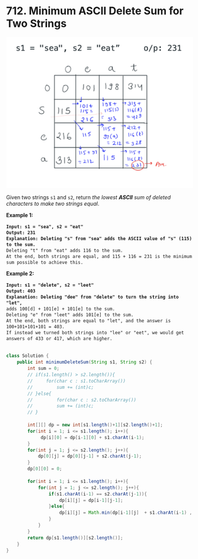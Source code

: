 # 712. Minimum ASCII Delete Sum for Two Strings

![](<../../.gitbook/assets/image (7).png>)

Given two strings `s1` and `s2`, return _the lowest **ASCII** sum of deleted characters to make two strings equal_.

&#x20;

**Example 1:**

<pre><code><strong>Input: s1 = "sea", s2 = "eat"
</strong><strong>Output: 231
</strong><strong>Explanation: Deleting "s" from "sea" adds the ASCII value of "s" (115) to the sum.
</strong>Deleting "t" from "eat" adds 116 to the sum.
At the end, both strings are equal, and 115 + 116 = 231 is the minimum sum possible to achieve this.
</code></pre>

**Example 2:**

<pre><code><strong>Input: s1 = "delete", s2 = "leet"
</strong><strong>Output: 403
</strong><strong>Explanation: Deleting "dee" from "delete" to turn the string into "let",
</strong>adds 100[d] + 101[e] + 101[e] to the sum.
Deleting "e" from "leet" adds 101[e] to the sum.
At the end, both strings are equal to "let", and the answer is 100+101+101+101 = 403.
If instead we turned both strings into "lee" or "eet", we would get answers of 433 or 417, which are higher.

</code></pre>

```java
class Solution {
    public int minimumDeleteSum(String s1, String s2) {
        int sum = 0;
        // if(s1.length() > s2.length()){
        //     for(char c : s1.toCharArray())
        //         sum += (int)c;
        // }else{
        //         for(char c : s2.toCharArray())
        //         sum += (int)c;
        // }

        int[][] dp = new int[s1.length()+1][s2.length()+1];
        for(int i = 1; i <= s1.length(); i++){
             dp[i][0] = dp[i-1][0] + s1.charAt(i-1);
        }
        for(int j = 1; j <= s2.length(); j++){
            dp[0][j] = dp[0][j-1] + s2.charAt(j-1);
        }
        dp[0][0] = 0;

        for(int i = 1; i <= s1.length(); i++){
            for(int j = 1; j <= s2.length(); j++){
                if(s1.charAt(i-1) == s2.charAt(j-1)){
                    dp[i][j] = dp[i-1][j-1];
                }else{
                    dp[i][j] = Math.min(dp[i-1][j]  + s1.charAt(i-1) , dp[i][j-1]  + s2.charAt(j-1));
                }
            }
        }
        return dp[s1.length()][s2.length()];
    }
}
```
